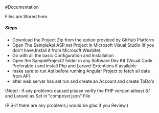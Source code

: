 #Documentation 

Files are Stored here.

<h5>Steps</h5>
<ul>
  <li>Download the Project Zip from the option provided by GitHub Platform </li>
  <li>Open The SampleApi ASP.net Project in Microsoft Visual Studio (if you don't have,Install it from Microsoft Wesbite)</li>
  <li>Go with all the basic Configuration and Installation</li>
  <li>Open the SampleProject2 folder in any Software Dev Kit (Visual Code Preferable ) and install Php and Laravel Extentions if available </li>
    
  <li>make sure to run Api before running Angular Project to fetch all data from API</li>
    <li>after web server has set run and create an Account and create ToDo's</li>
</ul>

<p>
  (Note) : if any problems caused please verify the PHP version atleast 8.1 and Laravel as Set in "composer.json" File
</p>

(P.S-if there are any problems,i would be glad if you Review.)
